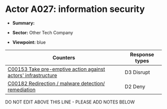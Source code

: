 # Actor A027: information security

* **Summary:** 

* **Sector:** Other Tech Company

* **Viewpoint:** blue


| Counters | Response types |
| -------- | -------------- |
| [C00153 Take pre-emptive action against actors' infrastructure](../counters/C00153.md) | D3 Disrupt |
| [C00182 Redirection / malware detection/ remediation](../counters/C00182.md) | D2 Deny |


DO NOT EDIT ABOVE THIS LINE - PLEASE ADD NOTES BELOW
